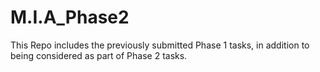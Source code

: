 # M.I.A_Phase2
This Repo includes the previously submitted Phase 1 tasks, in addition to being considered as part of Phase 2 tasks.
